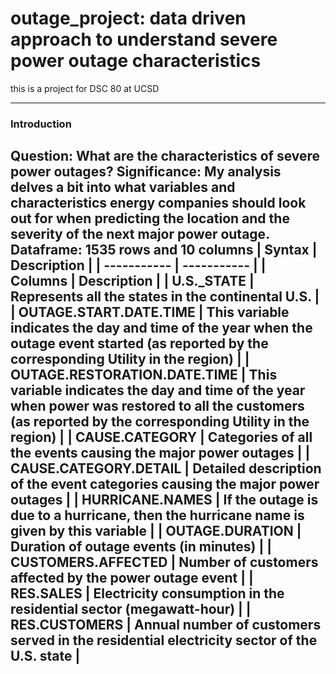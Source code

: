 # outage_project: data driven approach to understand severe power outage characteristics
this is a project for DSC 80 at UCSD 

---
### Introduction
Question: What are the characteristics of severe power outages?
Significance: My analysis delves a bit into what variables and characteristics energy companies should look out for when predicting the location and the severity of the next major power outage.
Dataframe: 1535 rows and 10 columns
| Syntax | Description |
| ----------- | ----------- |
| Columns | Description |
| **U.S._STATE** | Represents all the states in the continental U.S. |
| **OUTAGE.START.DATE.TIME** | This variable indicates the day and time of the year when the outage event started (as reported by the corresponding Utility in the region) |
| **OUTAGE.RESTORATION.DATE.TIME** | This variable indicates the day and time of the year when power was restored to all the customers (as reported by the corresponding Utility in the region) |
| **CAUSE.CATEGORY** | Categories of all the events causing the major power outages |
| **CAUSE.CATEGORY.DETAIL** | Detailed description of the event categories causing the major power outages |
| **HURRICANE.NAMES** |  If the outage is due to a hurricane, then the hurricane name is given by this variable |
| **OUTAGE.DURATION** | Duration of outage events (in minutes) |
| **CUSTOMERS.AFFECTED** | Number of customers affected by the power outage event |
| **RES.SALES** | Electricity consumption in the residential sector (megawatt-hour) |
| **RES.CUSTOMERS** | Annual number of customers served in the residential electricity sector of the U.S. state |
---